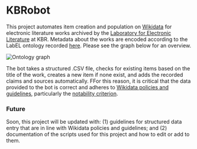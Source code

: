# KBRobot

This project automates item creation and population on [Wikidata](https://www.wikidata.org) for electronic literature works archived by the [Laboratory for Electronic Literature](https://www.kbr.be/en/projects/laboratory-for-electronic-literature/) at KBR. Metadata about the works are encoded according to the LabEL ontology recorded [here](https://www.wikidata.org/wiki/Wikidata:WikiProject_Digital_Narratives/LabEL). Please see the graph below for an overview.

![Ontology graph](https://upload.wikimedia.org/wikipedia/commons/9/9d/Ontology_chart.jpg)

The bot takes a structured .CSV file, checks for existing items based on the title of the work, creates a new item if none exist, and adds the recorded claims and sources automatically. FFor this reason, it is critical that the data provided to the bot is correct and adheres to [Wikidata policies and guidelines](https://www.wikidata.org/wiki/Wikidata:List_of_policies_and_guidelines), particularly the [notability criterion](https://www.wikidata.org/wiki/Wikidata:Notability).

### Future

Soon, this project will be updated with: (1) guidelines for structured data entry that are in line with Wikidata policies and guidelines; and (2) documentation of the scripts used for this project and how to edit or add to them.
